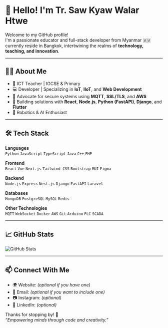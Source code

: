 # 👋 Hello! I'm Tr. Saw Kyaw Walar Htwe

Welcome to my GitHub profile!  
I'm a passionate educator and full-stack developer from Myanmar 🇲🇲 currently reside in Bangkok, intertwining the realms of **technology, teaching, and innovation**.

---

## 👨‍🏫 About Me

- 📍 ICT Teacher | IGCSE & Primary
- 💻 Developer | Specializing in **IoT**, **IIoT**, and **Web Development**
- 🔐 Advocate for secure systems using **MQTT**, **SSL/TLS**, and **AWS**
- 🎯 Building solutions with **React**, **Node.js**, **Python (FastAPI)**, **Django**, and **Flutter**
- 🤖 Robotics & AI Enthusiast

---

## 🛠️ Tech Stack

**Languages**  
`Python` `JavaScript` `TypeScript` `Java` `C++` `PHP`

**Frontend**  
`React` `Vue` `Next.js` `Tailwind CSS` `Bootstrap` `MUI` `Figma`

**Backend**  
`Node.js` `Express` `Nest.js` `Django` `FastAPI` `Laravel`

**Databases**  
`MongoDB` `PostgreSQL` `MySQL` `Redis`

**Other Technologies**  
`MQTT` `WebSocket` `Docker` `AWS` `Git` `Arduino` `PLC` `SCADA`

---

## 📈 GitHub Stats

![GitHub Stats](https://github-readme-stats.vercel.app/api?username=sawkyawwalarhtwe&show_icons=true&theme=github_dark)

---

## 📫 Connect With Me

- 🌍 Website: *(optional if you have one)*
- 📧 Email: *(optional if you want to include one)*
- 📷 Instagram: *(optional)*
- 💼 LinkedIn: *(optional)*

Thanks for stopping by! 🚀  
*“Empowering minds through code and creativity.”*
